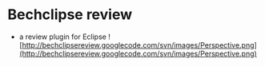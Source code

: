 # Bechclipse review #
- a review plugin for Eclipse
![http://bechclipsereview.googlecode.com/svn/images/Perspective.png](http://bechclipsereview.googlecode.com/svn/images/Perspective.png)